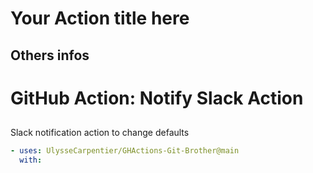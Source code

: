 # Your Action title here

## Others infos

<!-- start branding -->
<!-- end branding -->
<!-- start title -->

# GitHub Action: Notify Slack Action

<!-- end title -->
<!-- start badges -->

## <!-- end badges -->

</div>
<!-- start description -->
Slack notification action to change defaults

<!-- end description -->
<!-- start contents -->
<!-- end contents -->
<!-- start usage -->

```yaml
- uses: UlysseCarpentier/GHActions-Git-Brother@main
  with:
```

<!-- end usage -->
<!-- start inputs -->
<!-- end inputs -->
<!-- start outputs -->
<!-- end outputs -->
<!-- start [.github/ghadocs/examples/] -->
<!-- end [.github/ghadocs/examples/] -->

